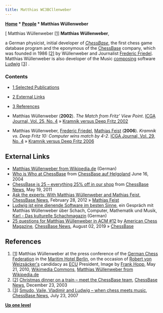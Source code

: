 ```yaml
---
title: Matthias WC3BCllenweber
---
```

**[Home](Home "Home") \* [People](People "People") \* Matthias Wüllenweber**



[ Matthias Wüllenweber <a id="cite-note-1" href="#cite-ref-1">[1]</a>
**Matthias Wüllenweber**,  

a German physicist, initial developer of *[ChessBase](ChessBase_(Database) "ChessBase (Database)")*, the first chess game database program and the eponymous of the [ChessBase](ChessBase "ChessBase") company, which was founded in 1986 
<a id="cite-note-2" href="#cite-ref-2">[2]</a> 
by Wüllenweber and Journalist [Frederic Friedel](Frederic_Friedel "Frederic Friedel"). Matthias Wüllenweber is also developer of the Music [composing](https://en.wikipedia.org/wiki/Composer) software [Ludwig](https://de.wikipedia.org/wiki/ChessBase#Weitere_Verlagsprogramme)
<a id="cite-note-3" href="#cite-ref-3">[3]</a> . 


  




### Contents


* [1 Selected Publications](#selected-publications)
* [2 External Links](#external-links)
* [3 References](#references)






* Matthias Wüllenweber (**2002**). *The Match from Fritz' View Point*. [ICGA Journal, Vol. 25, No. 4](ICGA_Journal#25_4 "ICGA Journal") » [Kramnik versus Deep Fritz 2002](Kramnik_versus_Deep_Fritz_2002 "Kramnik versus Deep Fritz 2002")
* Matthias Wüllenweber, [Frederic Friedel](Frederic_Friedel "Frederic Friedel"), [Mathias Feist](Mathias_Feist "Mathias Feist") (**2006**). *Kramnik vs. Deep Fritz 10: Computer wins match by 4-2*. [ICGA Journal, Vol. 29, No. 4](ICGA_Journal#29_4 "ICGA Journal") » [Kramnik versus Deep Fritz 2006](Kramnik_versus_Deep_Fritz_2006 "Kramnik versus Deep Fritz 2006")


## External Links


* [Matthias Wüllenweber from Wikipedia.de](https://de.wikipedia.org/wiki/Matthias_W%C3%BCllenweber) (German)
* [Who is Who at ChessBase](https://de.chessbase.com/portals/3/files/2004/ausflug/gruppemitnamen.jpg) from [ChessBase auf Helgoland](http://de.chessbase.com/home/TabId/176/PostId/303269) June 16, 2004
* [ChessBase is 25 – everything 25% off in our shop](https://en.chessbase.com/post/chebase-is-25-everything-25-off-in-our-shop) from [ChessBase News](ChessBase "ChessBase"), May 19, 2011
* [Ask the experts: With Matthias Wüllenweber and Mathias Feist](https://en.chessbase.com/post/ask-the-experts-with-matthias-wllenweber-and-mathias-feist), [ChessBase News](ChessBase "ChessBase"), February 28, 2012 » [Mathias Feist](Mathias_Feist "Mathias Feist")
* [Ludwig ist eine dienende Software im besten Sinne](https://karlonline.org/407_5), ein Gespräch mit Matthias Wüllenweber über Schach, Computer, Mathematik und Musik, [Karl - Das kulturelle Schachmagazin](https://de.wikipedia.org/wiki/Karl_(Schachzeitschrift)) (German)
* [25 questions for Matthias Wüllenweber in ACM #12](https://en.chessbase.com/post/25-questions-for-matthias-wullenweber-in-acm-12) by [American Chess Magazine](https://en.wikipedia.org/wiki/List_of_chess_periodicals), [ChessBase News](ChessBase "ChessBase"), August 02, 2019 » [ChessBase](ChessBase_(Database) "ChessBase (Database)")


## References


1. <a id="cite-ref-1" href="#cite-note-1">[1]</a> Matthias Wüllenweber at the press conference of the [German Chess Federation](https://en.wikipedia.org/wiki/German_Chess_Federation) in the [Maritim Hotel Berlin](https://de.wikipedia.org/wiki/Maritim_Hotelgesellschaft), on the occasion of [Robert von Weizsäcker's](https://en.wikipedia.org/wiki/Robert_K._von_Weizs%C3%A4cker) candidacy as [ECU](https://en.wikipedia.org/wiki/European_Chess_Union) President, Image by [Frank Hopp](https://commons.wikimedia.org/wiki/User:Frank_Hoppe), May 21, 2010, [Wikimedia Commons](https://en.wikipedia.org/wiki/Wikimedia_Commons), [Matthias Wüllenweber from Wikipedia.de](https://de.wikipedia.org/wiki/Matthias_W%C3%BCllenweber)
2. <a id="cite-ref-2" href="#cite-note-2">[2]</a> [Christmas dinner on a train – meet the ChessBase team](https://en.chessbase.com/post/christmas-dinner-on-a-train-meet-the-chebase-team), [ChessBase News](ChessBase "ChessBase"), December 23, 2003
3. <a id="cite-ref-3" href="#cite-note-3">[3]</a> [Smudo, Vaile, Vladimir and Ludwig – when chess meets music](https://en.chessbase.com/post/smudo-vaile-vladimir-and-ludwig-when-che-meets-music), [ChessBase News](ChessBase "ChessBase"), July 23, 2007

**[Up one level](People "People")**







 

